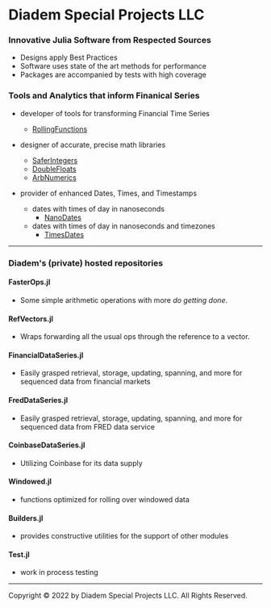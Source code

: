 # Diadem Special Projects LLC

### Innovative Julia Software from Respected Sources

- Designs apply Best Practices
- Software uses state of the art methods for performance
- Packages are accompanied by tests with high coverage

### Tools and Analytics that inform Finanical Series

- developer of tools for transforming Financial Time Series 
    - [RollingFunctions](github.com/JeffreySarnoff/RollingFunctions.jl)

- designer of accurate, precise math libraries
    - [SaferIntegers](github.com/JeffreySarnoff/SaferIntegers.jl)
    - [DoubleFloats](github.com/JuliaMath/DoubleFloats.jl)
    - [ArbNumerics](github.com/JeffreySarnoff/ArbNumerics.jl)
 
- provider of enhanced Dates, Times, and Timestamps
    - dates with times of day in nanoseconds
        - [NanoDates](github.com/JeffreySarnoff/NanoDates.jl)
    - dates with times of day in nanoseconds and timezones
        - [TimesDates](github.com/JeffreySarnoff/TimesDate.jl)


----

### Diadem's (private) hosted repositories

#### FasterOps.jl
- Some simple arithmetic operations with more *do getting done*.

#### RefVectors.jl
- Wraps forwarding all the usual ops through the reference to a vector.

#### FinancialDataSeries.jl
- Easily grasped retrieval, storage, updating, spanning, and more for sequenced data from financial markets

#### FredDataSeries.jl
- Easily grasped retrieval, storage, updating, spanning, and more for sequenced data from FRED data service

#### CoinbaseDataSeries.jl
- Utilizing Coinbase for its data supply

#### Windowed.jl
- functions optimized for rolling over windowed data

#### Builders.jl
- provides constructive utilities for the support of other modules

#### Test.jl
- work in process testing

----

Copyright © 2022 by Diadem Special Projects LLC. All Rights Reserved.

